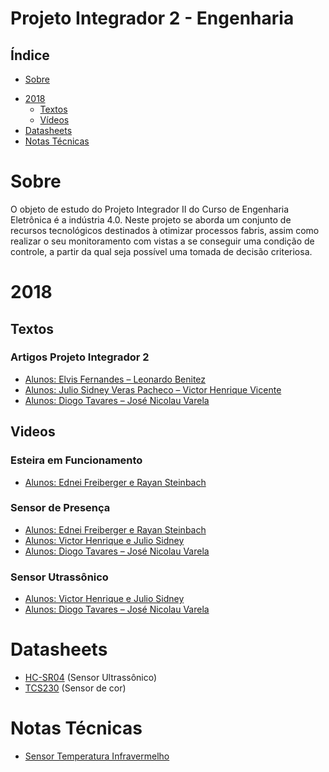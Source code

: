 # Projeto Integrador 2 - Engenharia

## Índice

* [Sobre](#sobre)

- [2018](#2018)
    - [Textos](#textos)
    - [Vídeos](#videos)
- [Datasheets](#datasheets)
- [Notas Técnicas](#notas-tecnicas)

# Sobre

O objeto de estudo do Projeto Integrador II do Curso de Engenharia Eletrônica é a
indústria 4.0. Neste projeto se aborda um conjunto de recursos tecnológicos destinados à otimizar processos fabris,
assim como realizar o seu monitoramento com vistas a se conseguir uma condição de controle, a partir da qual seja
possível uma tomada de decisão criteriosa.

# 2018

## Textos

### Artigos Projeto Integrador 2

* [Alunos: Elvis Fernandes – Leonardo Benitez](./2018/Textos/Artigo_PI2_Elvis_e_Leonardo)
* [Alunos: Julio Sidney Veras Pacheco – Victor Henrique Vicente](./2018/Textos/Artigo_PI2_Julio_e_Victor)
* [Alunos: Diogo Tavares – José Nicolau Varela](./2018/Textos/Artigo_PI2_Diogo_e_Jose)

## Videos

### Esteira em Funcionamento

- [Alunos: Ednei Freiberger e Rayan Steinbach](https://www.youtube.com/watch?v=_5rpgHqbXF8)

### Sensor de Presença

* [Alunos: Ednei Freiberger e Rayan Steinbach](https://www.youtube.com/watch?v=DB-b-mfmIXA)
* [Alunos: Victor Henrique e Julio Sidney](https://www.youtube.com/watch?v=5sZE8e_AUqQ)
* [Alunos: Diogo Tavares – José Nicolau Varela](https://www.youtube.com/watch?v=un3m_uIF88Y)

### Sensor Utrassônico

- [Alunos: Victor Henrique e Julio Sidney](https://www.youtube.com/watch?v=w2yupD6DVRs)
- [Alunos: Diogo Tavares – José Nicolau Varela](https://www.youtube.com/watch?v=fNapAahfU8k)

# Datasheets

* [HC-SR04](https://drive.google.com/file/d/1GHpjvBi2CS6NZtZ1dNnnbU-6HnUL7x3V/view?usp=sharing) (Sensor Ultrassônico)
* [TCS230](https://drive.google.com/file/d/1GHpjvBi2CS6NZtZ1dNnnbU-6HnUL7x3V/view?usp=sharing) (Sensor de cor)

# Notas Técnicas

* [Sensor Temperatura Infravermelho](./Notas_tecnicas/Sensor%20de%20Temperatura%20Infravermelho.html)